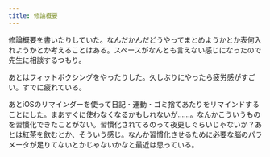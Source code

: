 ```yaml
---
title: 修論概要
---
```


修論概要を書いたりしていた。なんだかんだどうやってまとめようかとか表何入れようかとか考えることはある。スペースがなんとも言えない感じになったので先生に相談するつもり。

あとはフィットボクシングをやったりした。久しぶりにやったら疲労感がすごい。すでに疲れている。

あとiOSのリマインダーを使って日記・運動・ゴミ捨てあたりをリマインドすることにした。まあすぐに使わなくなるかもしれないが……。なんかこういうものを習慣化できたことがない。習慣化されてるのって夜更しぐらいじゃないか？あとは紅茶を飲むとか、そういう感じ。なんか習慣化させるために必要な脳のパラメータが足りてないとかじゃないかなと最近は思っている。